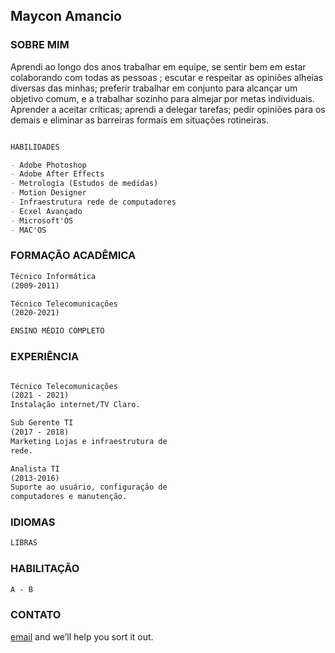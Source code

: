 ## Maycon Amancio

### SOBRE MIM

Aprendi ao longo dos anos trabalhar em equipe, se sentir bem em
estar colaborando com todas as pessoas ; escutar e respeitar as
opiniões alheias diversas das minhas; preferir trabalhar em conjunto
para alcançar um objetivo comum, e a trabalhar sozinho para almejar
por metas individuais. Aprender a aceitar críticas; aprendi a delegar
tarefas; pedir opiniões para os demais e eliminar as barreiras formais
em situações rotineiras.
```markdown

HABILIDADES

- Adobe Photoshop
- Adobe After Effects
- Metrologia (Estudos de medidas)
- Motion Designer
- Infraestrutura rede de computadores
- Ecxel Avançado
- Microsoft'OS
- MAC'OS

```

### FORMAÇÃO ACADÊMICA
```markdown
Técnico Informática
(2009-2011)

Técnico Telecomunicações
(2020-2021)

ENSINO MÉDIO COMPLETO

```
### EXPERIÊNCIA
```markdown

Técnico Telecomunicações
(2021 - 2021)
Instalação internet/TV Claro.

Sub Gerente TI
(2017 - 2018)
Marketing Lojas e infraestrutura de
rede.

Analista TI
(2013-2016)
Suporte ao usuário, configuração de
computadores e manutenção.

```
### IDIOMAS
```markdown
LIBRAS

```
### HABILITAÇÃO
```markdown
A - B
```
### CONTATO
[email](maycon_santos@ymail.com) and we’ll help you sort it out.
